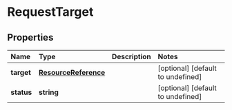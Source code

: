 # RequestTarget

## Properties

| Name | Type | Description | Notes |
| :--- | :--- | :--- | :--- |
| **target** | [**ResourceReference**](resourcereference.md) |  | \[optional\] \[default to undefined\] |
| **status** | **string** |  | \[optional\] \[default to undefined\] |

